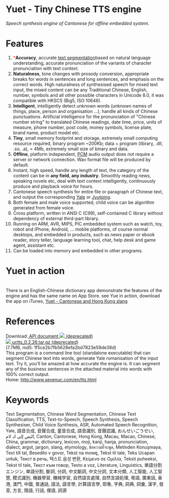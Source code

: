 Yuet - Tiny Chinese TTS engine
========
<em><i>Speech synthesis engine of Cantonese for offline embedded system.</i></em><br>

Features
========
<ol>
<li><span style="color:red;">*</span><strong>Accuracy</strong>, accurate <a href="http://en.wikipedia.org/wiki/Text_segmentation">text segmentation</a>based on natural language understanding, accurate pronunciation of the variants of character pronunciation with text context. </li>
<li><strong>Naturalness</strong>, tone changes with prosody conversion, appropriate breaks for words in sentences and long sentences, and emphasis on the correct words. High naturalness of synthesised speech for mixed text input, the mixed content can be any Traditional Chinese, English, number, symbols and all other possible characters in Unicode 8.0, it was compatible with HKSCS (Big5, ISO 10646).</li>
<li><strong>Intelligent</strong>, intelligently detect unknown words (unknown names of things, place, person and organisation ...), handle all kinds of Chinese punctuations. Artificial intelligence for the pronunciation of "Chinese number string" to translated Chinese readings, date time, price, units of measure, phone number, post code, money symbols, license plate, brand name, product model etc.</li>
<li><strong>Tiny</strong>, small memory footprint and storage, extremely small computing resource required, binary program  ~200Kb; data + program (library, .dll, .so, .a),  &lt; 4Mb, extremely small size of binary and data.</li>
<li><strong>Offline</strong>, platform independent, <a href="http://en.wikipedia.org/wiki/Pulse-code_modulation">PCM</a> audio output does not require a server or network connection. Wav format file will be produced by default.</li>
<li> Instant, high speed, handle any length of text, the category of the content can be in <strong>any field, any industry</strong>. Smoothly reading news, speaking novels etc, deal with text context intelligently, continuously produce and playback voice for hours.</li>
<li> Cantonese speech synthesis for entire file or paragraph of Chinese text, and output the corresponding <a href="http://sevenuc.com/en/en.wikipedia.org/wiki/Yale_romanization_of_Cantonese">Yale</a> or <a href="http://sevenuc.com/en/en.wikipedia.org/wiki/Jyutping">Jyutping</a>.</li>
<li> Both female and male voice supported, child voice can be algorithm generated from female voice.</li>
<li> Cross platform, written in ANSI C (C99), self-contained C library without dependency of external third-part library.</li>
<li> Running on ARM, AVR, MIPS, PIC embedded system such as watch, toy, robot and iPhone, Android, … mobile platforms, of course normal desktops, and embedded in products, such as news paper or ebook reader, story teller, language learning tool, chat, help desk and game agent, assistant etc.</li>
<li> Can be loaded into memory and embedded in other programs.</li>
</ol>

Yuet in action
========
<br>
There is an English-Chinese dictionary app demonstrate the features of the engine and has the same name on App Store. see Yue in action, download the app on iTunes, <a href="https://itunes.apple.com/us/app/yue/id898134235?mt=8"> Yuet - Cantonese and Hong Kong slang </a>

References
========
Download:<a href="javascript:void(0)">&nbsp;API document&nbsp;<img src="http://sevenuc.com/images/download.png"> (deprecated)</a><br>
<a href="javascript:void(0)"><img src="http://sevenuc.com/images/download.png">&nbsp;uctts_0.2.26.tar.gz (deprecated)</a>
(7.7MB,&nbsp;md5:&nbsp;1f5ce2b7fb5628efa2bd7823e59de38d)<br>
This program is a command line tool (standalone executable) that can segment Chinese text into words, generate Yale romanisation of the input text. Try it, you'll be amazed at how accurate the engine is. It can segment any of the business sentences in the attached material into words with 100% correct output.<br>
Home: <a href="http://www.sevenuc.com/en/tts.html">http://www.sevenuc.com/en/tts.html</a><br>

Keywords
========
Text Segmentation, Chinese Word Segmentation, Chinese Text Classification, TTS, Text-to-Speech, Speech Synthesis, Speech Synthesiser, Child Voice Synthesis, ASR, Automated Speech Recognition, Yale, 語音合成, 音聲合成, 童音合成,  語音識別, 音聲認識,  おんせいごうせい,   النص إلى ك لام,   Canton, Cantonese, Hong Kong, Macau,  Macao,  Chinese,  China,  grammar,  dictionary, lexicon, moji, kanji, hanja, pronunciation, dialect, argot, jargon, slang, etymology,  ข้อความที่จะพูด,  Metinden Konuşmaya, Text till tal, Besedilo v govor, Tekst na mowę, Tekst til tale, Teks Ucapan untuk, Текст в речь, 텍스트 음성 변환, Κείμενο σε Ομιλία, Teksti puheeksi, Tekst til tale, Текст към говор, Texto a voz, Literature, Linguistics,  単語分割エンジン,  単語分割,  斷詞, 分詞, 中文斷詞, 中文分詞, 文本分類, 人工智能, 人工智慧, 模式識別,  機器學習,  機械学習, 自然語言處理, 自然言語処理,  粵語,  廣東話, 香港, 澳門, 中國, 普通話,  語法,  語言學, 計算語言學, 耶魯, 字典,  詞典, 詞彙,  漢字,  發音, 方言,  隱語, 行話, 俚語,  詞源
<br>


